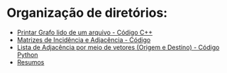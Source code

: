 <h1 > Organização de diretórios: </h1>

- [Printar Grafo lido de um arquivo - Código C++](https://github.com/brunofaria27/teoria-grafos-computabilidade/tree/main/Mostrar%20Grafo/main.cpp)
- [Matrizes de Incidência e Adjacência - Código](https://github.com/brunofaria27/teoria-grafos-computabilidade/tree/main/Matriz%20Adjacencia%20e%20Incidencia)
- [Lista de Adjacência por meio de vetores (Origem e Destino) - Código Python](https://github.com/brunofaria27/teoria-grafos-computabilidade/blob/main/Listas%20Grafos/main.py)
- [Resumos](https://github.com/brunofaria27/teoria-grafos-computabilidade/tree/main/Resumos)
